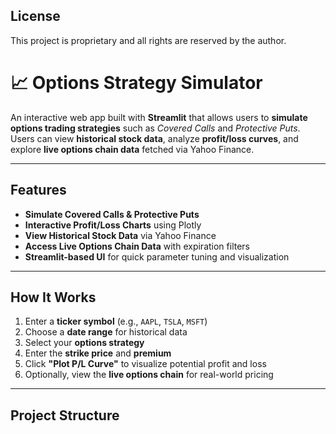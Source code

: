 ## License
This project is proprietary and all rights are reserved by the author.

# 📈 Options Strategy Simulator

An interactive web app built with **Streamlit** that allows users to **simulate options trading strategies** such as *Covered Calls* and *Protective Puts*.  
Users can view **historical stock data**, analyze **profit/loss curves**, and explore **live options chain data** fetched via Yahoo Finance.

---

## Features

- **Simulate Covered Calls & Protective Puts**
- **Interactive Profit/Loss Charts** using Plotly
- **View Historical Stock Data** via Yahoo Finance
- **Access Live Options Chain Data** with expiration filters
- **Streamlit-based UI** for quick parameter tuning and visualization

---

## How It Works

1. Enter a **ticker symbol** (e.g., `AAPL`, `TSLA`, `MSFT`)
2. Choose a **date range** for historical data
3. Select your **options strategy**
4. Enter the **strike price** and **premium**
5. Click **"Plot P/L Curve"** to visualize potential profit and loss
6. Optionally, view the **live options chain** for real-world pricing

---

## Project Structure


